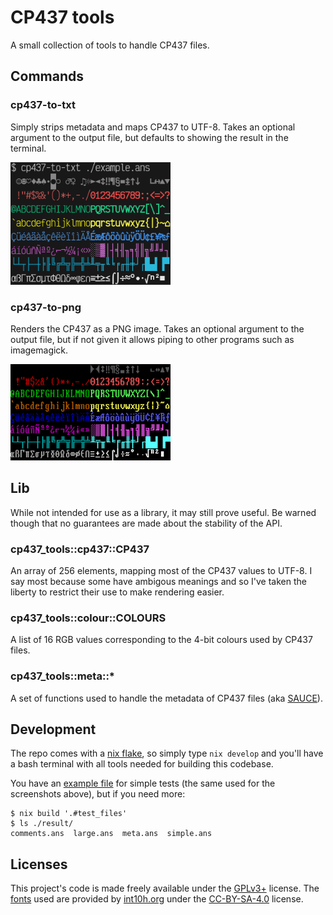 # CP437 tools

A small collection of tools to handle CP437 files.


## Commands

### cp437-to-txt

Simply strips metadata and maps CP437 to UTF-8. Takes an optional argument to
the output file, but defaults to showing the result in the terminal.

<img src="example-txt.png" width="256" alt="TXT output"/>

### cp437-to-png

Renders the CP437 as a PNG image. Takes an optional argument to the output file,
but if not given it allows piping to other programs such as imagemagick.

<img src="example-png.png" width="256" alt="PNG output"/>


## Lib

While not intended for use as a library, it may still prove useful. Be warned
though that no guarantees are made about the stability of the API.

### cp437_tools::cp437::CP437

An array of 256 elements, mapping most of the CP437 values to UTF-8. I say most
because some have ambigous meanings and so I've taken the liberty to restrict
their use to make rendering easier.

### cp437_tools::colour::COLOURS

A list of 16 RGB values corresponding to the 4-bit colours used by CP437 files.

### cp437_tools::meta::*

A set of functions used to handle the metadata of CP437 files (aka
[SAUCE](https://www.acid.org/info/sauce/sauce.htm)).


## Development

The repo comes with a [nix flake](./flake.nix), so simply type `nix develop` and
you'll have a bash terminal with all tools needed for building this codebase.

You have an [example file](./example.ans) for simple tests (the same used for
the screenshots above), but if you need more:

```shell
$ nix build '.#test_files'
$ ls ./result/
comments.ans  large.ans  meta.ans  simple.ans
```


## Licenses

This project's code is made freely available under the [GPLv3+](./LICENSE.md)
license. The [fonts](./res/fonts) used are provided by
[int10h.org](https://int10h.org/oldschool-pc-fonts) under the
[CC-BY-SA-4.0](./res/fonts/LICENSE) license.
